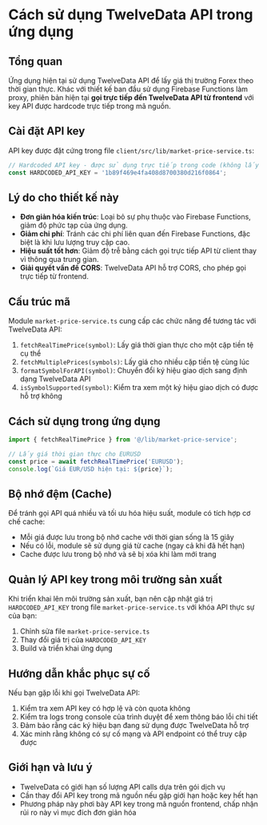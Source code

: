 # Cách sử dụng TwelveData API trong ứng dụng

## Tổng quan

Ứng dụng hiện tại sử dụng TwelveData API để lấy giá thị trường Forex theo thời gian thực. Khác với thiết kế ban đầu sử dụng Firebase Functions làm proxy, phiên bản hiện tại **gọi trực tiếp đến TwelveData API từ frontend** với key API được hardcode trực tiếp trong mã nguồn.

## Cài đặt API key

API key được đặt cứng trong file `client/src/lib/market-price-service.ts`:

```typescript
// Hardcoded API key - được sử dụng trực tiếp trong code (không lấy từ env hay config)
const HARDCODED_API_KEY = '1b89f469e4fa408d8700380d216f0864';
```

## Lý do cho thiết kế này

- **Đơn giản hóa kiến trúc**: Loại bỏ sự phụ thuộc vào Firebase Functions, giảm độ phức tạp của ứng dụng.
- **Giảm chi phí**: Tránh các chi phí liên quan đến Firebase Functions, đặc biệt là khi lưu lượng truy cập cao.
- **Hiệu suất tốt hơn**: Giảm độ trễ bằng cách gọi trực tiếp API từ client thay vì thông qua trung gian.
- **Giải quyết vấn đề CORS**: TwelveData API hỗ trợ CORS, cho phép gọi trực tiếp từ frontend.

## Cấu trúc mã

Module `market-price-service.ts` cung cấp các chức năng để tương tác với TwelveData API:

1. `fetchRealTimePrice(symbol)`: Lấy giá thời gian thực cho một cặp tiền tệ cụ thể
2. `fetchMultiplePrices(symbols)`: Lấy giá cho nhiều cặp tiền tệ cùng lúc
3. `formatSymbolForAPI(symbol)`: Chuyển đổi ký hiệu giao dịch sang định dạng TwelveData API
4. `isSymbolSupported(symbol)`: Kiểm tra xem một ký hiệu giao dịch có được hỗ trợ không

## Cách sử dụng trong ứng dụng

```typescript
import { fetchRealTimePrice } from '@/lib/market-price-service';

// Lấy giá thời gian thực cho EURUSD
const price = await fetchRealTimePrice('EURUSD');
console.log(`Giá EUR/USD hiện tại: ${price}`);
```

## Bộ nhớ đệm (Cache)

Để tránh gọi API quá nhiều và tối ưu hóa hiệu suất, module có tích hợp cơ chế cache:

- Mỗi giá được lưu trong bộ nhớ cache với thời gian sống là 15 giây
- Nếu có lỗi, module sẽ sử dụng giá từ cache (ngay cả khi đã hết hạn)
- Cache được lưu trong bộ nhớ và sẽ bị xóa khi làm mới trang

## Quản lý API key trong môi trường sản xuất

Khi triển khai lên môi trường sản xuất, bạn nên cập nhật giá trị `HARDCODED_API_KEY` trong file `market-price-service.ts` với khóa API thực sự của bạn:

1. Chỉnh sửa file `market-price-service.ts`
2. Thay đổi giá trị của `HARDCODED_API_KEY`
3. Build và triển khai ứng dụng

## Hướng dẫn khắc phục sự cố

Nếu bạn gặp lỗi khi gọi TwelveData API:

1. Kiểm tra xem API key có hợp lệ và còn quota không
2. Kiểm tra logs trong console của trình duyệt để xem thông báo lỗi chi tiết
3. Đảm bảo rằng các ký hiệu bạn đang sử dụng được TwelveData hỗ trợ
4. Xác minh rằng không có sự cố mạng và API endpoint có thể truy cập được

## Giới hạn và lưu ý

- TwelveData có giới hạn số lượng API calls dựa trên gói dịch vụ
- Cần thay đổi API key trong mã nguồn nếu gặp giới hạn hoặc key hết hạn
- Phương pháp này phơi bày API key trong mã nguồn frontend, chấp nhận rủi ro này vì mục đích đơn giản hóa